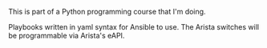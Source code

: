 This is part of a Python programming course that I'm doing.

Playbooks written in yaml syntax for Ansible to use.  The Arista switches will be programmable via Arista's eAPI.